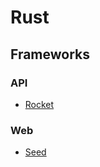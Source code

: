# Rust

## Frameworks

### API
-  [Rocket](https://rocket.rs/)

### Web
-  [Seed](https://seed-rs.org/)
